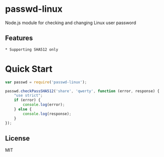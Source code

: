 # passwd-linux
Node.js module for checking and changing Linux user password

## Features

    * Supporting SHA512 only

# Quick Start
```js
var passwd = require('passwd-linux');

passwd.checkPassSHA512('share', 'qwerty', function (error, response) {
    "use strict";
    if (error) {
        console.log(error);
    } else {
        console.log(response);
    }
});
```

## License

MIT
